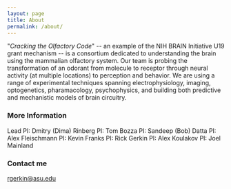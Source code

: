```yaml
---
layout: page
title: About
permalink: /about/
---
```


"*Cracking the Olfactory Code*" -- an example of the NIH BRAIN Initiative U19 grant mechanism -- is a consortium dedicated to understanding the brain using the mammalian olfactory system.  Our team is probing the transformation of an odorant from molecule to receptor through neural activity (at multiple locations) to perception and behavior.  We are using a range of experimental techniques spanning electrophysiology, imaging, optogenetics, pharamacology, psychophysics, and building both predictive and mechanistic models of brain circuitry.

### More Information

Lead PI: Dmitry (Dima) Rinberg
PI: Tom Bozza
PI: Sandeep (Bob) Datta
PI: Alex Fleischmann
PI: Kevin Franks
PI: Rick Gerkin
PI: Alex Koulakov
PI: Joel Mainland

### Contact me

[rgerkin@asu.edu](mailto:rgerkin@asu.edu)
